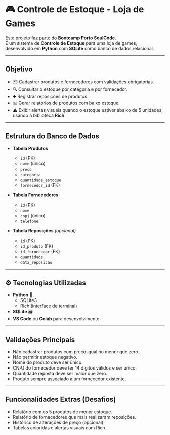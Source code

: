 # 🎮 Controle de Estoque - Loja de Games

Este projeto faz parte do **Bootcamp Porto SoulCode**.  
É um sistema de **Controle de Estoque** para uma loja de games, desenvolvido em **Python** com **SQLite** como banco de dados relacional.

---

## **Objetivo**

- 📦 Cadastrar produtos e fornecedores com validações obrigatórias.
- 🔍 Consultar o estoque por categoria e por fornecedor.
- ➕ Registrar reposições de produtos.
- 📊 Gerar relatórios de produtos com baixo estoque.
- ⚠️ Exibir alertas visuais quando o estoque estiver abaixo de 5 unidades, usando a biblioteca **Rich**.

---

## **Estrutura do Banco de Dados**

- **Tabela Produtos**
  - `id` (PK)
  - `nome` (único)
  - `preco`
  - `categoria`
  - `quantidade_estoque`
  - `fornecedor_id` (FK)

- **Tabela Fornecedores**
  - `id` (PK)
  - `nome`
  - `cnpj` (único)
  - `telefone`

- **Tabela Reposições** *(opcional)*
  - `id` (PK)
  - `id_produto` (FK)
  - `id_fornecedor` (FK)
  - `quantidade`
  - `data_reposicao`

---

## ⚙️ **Tecnologias Utilizadas**

- **Python** 🐍
  - SQLite3
  - Rich (interface de terminal)
- **SQLite** 🗃️
- **VS Code** ou **Colab** para desenvolvimento.

---

## **Validações Principais**

- Não cadastrar produtos com preço igual ou menor que zero.
- Não permitir estoque negativo.
- Nome do produto deve ser único.
- CNPJ do fornecedor deve ter 14 dígitos válidos e ser único.
- Quantidade reposta deve ser maior que zero.
- Produto sempre associado a um fornecedor existente.

---

## **Funcionalidades Extras (Desafios)**

- Relatório com os 5 produtos de menor estoque.
- Relatório de fornecedores que mais realizaram reposições.
- Histórico de alterações de preço (opcional).
- Tabelas coloridas e alertas visuais com Rich.

